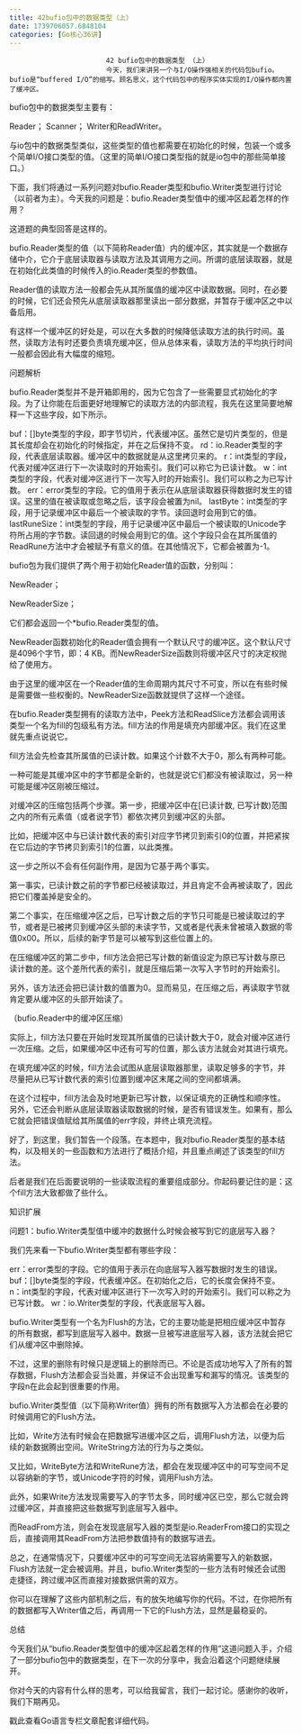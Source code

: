 ```yaml
---
title: 42bufio包中的数据类型（上）
date: 1739706057.6848104
categories: [Go核心36讲]
---
```

                            42 bufio包中的数据类型 （上）
                            今天，我们来讲另一个与I/O操作强相关的代码包bufio。bufio是“buffered I/O”的缩写。顾名思义，这个代码包中的程序实体实现的I/O操作都内置了缓冲区。

bufio包中的数据类型主要有：


Reader；
Scanner；
Writer和ReadWriter。


与io包中的数据类型类似，这些类型的值也都需要在初始化的时候，包装一个或多个简单I/O接口类型的值。（这里的简单I/O接口类型指的就是io包中的那些简单接口。）

下面，我们将通过一系列问题对bufio.Reader类型和bufio.Writer类型进行讨论（以前者为主）。今天我的问题是：bufio.Reader类型值中的缓冲区起着怎样的作用？

这道题的典型回答是这样的。

bufio.Reader类型的值（以下简称Reader值）内的缓冲区，其实就是一个数据存储中介，它介于底层读取器与读取方法及其调用方之间。所谓的底层读取器，就是在初始化此类值的时候传入的io.Reader类型的参数值。

Reader值的读取方法一般都会先从其所属值的缓冲区中读取数据。同时，在必要的时候，它们还会预先从底层读取器那里读出一部分数据，并暂存于缓冲区之中以备后用。

有这样一个缓冲区的好处是，可以在大多数的时候降低读取方法的执行时间。虽然，读取方法有时还要负责填充缓冲区，但从总体来看，读取方法的平均执行时间一般都会因此有大幅度的缩短。

问题解析

bufio.Reader类型并不是开箱即用的，因为它包含了一些需要显式初始化的字段。为了让你能在后面更好地理解它的读取方法的内部流程，我先在这里简要地解释一下这些字段，如下所示。


buf：[]byte类型的字段，即字节切片，代表缓冲区。虽然它是切片类型的，但是其长度却会在初始化的时候指定，并在之后保持不变。
rd：io.Reader类型的字段，代表底层读取器。缓冲区中的数据就是从这里拷贝来的。
r：int类型的字段，代表对缓冲区进行下一次读取时的开始索引。我们可以称它为已读计数。
w：int类型的字段，代表对缓冲区进行下一次写入时的开始索引。我们可以称之为已写计数。
err：error类型的字段。它的值用于表示在从底层读取器获得数据时发生的错误。这里的值在被读取或忽略之后，该字段会被置为nil。
lastByte：int类型的字段，用于记录缓冲区中最后一个被读取的字节。读回退时会用到它的值。
lastRuneSize：int类型的字段，用于记录缓冲区中最后一个被读取的Unicode字符所占用的字节数。读回退的时候会用到它的值。这个字段只会在其所属值的ReadRune方法中才会被赋予有意义的值。在其他情况下，它都会被置为-1。


bufio包为我们提供了两个用于初始化Reader值的函数，分别叫：


NewReader；

NewReaderSize；


它们都会返回一个*bufio.Reader类型的值。

NewReader函数初始化的Reader值会拥有一个默认尺寸的缓冲区。这个默认尺寸是4096个字节，即：4 KB。而NewReaderSize函数则将缓冲区尺寸的决定权抛给了使用方。

由于这里的缓冲区在一个Reader值的生命周期内其尺寸不可变，所以在有些时候是需要做一些权衡的。NewReaderSize函数就提供了这样一个途径。

在bufio.Reader类型拥有的读取方法中，Peek方法和ReadSlice方法都会调用该类型一个名为fill的包级私有方法。fill方法的作用是填充内部缓冲区。我们在这里就先重点说说它。

fill方法会先检查其所属值的已读计数。如果这个计数不大于0，那么有两种可能。

一种可能是其缓冲区中的字节都是全新的，也就是说它们都没有被读取过，另一种可能是缓冲区刚被压缩过。

对缓冲区的压缩包括两个步骤。第一步，把缓冲区中在[已读计数, 已写计数)范围之内的所有元素值（或者说字节）都依次拷贝到缓冲区的头部。

比如，把缓冲区中与已读计数代表的索引对应字节拷贝到索引0的位置，并把紧挨在它后边的字节拷贝到索引1的位置，以此类推。

这一步之所以不会有任何副作用，是因为它基于两个事实。

第一事实，已读计数之前的字节都已经被读取过，并且肯定不会再被读取了，因此把它们覆盖掉是安全的。

第二个事实，在压缩缓冲区之后，已写计数之后的字节只可能是已被读取过的字节，或者是已被拷贝到缓冲区头部的未读字节，又或者是代表未曾被填入数据的零值0x00。所以，后续的新字节是可以被写到这些位置上的。

在压缩缓冲区的第二步中，fill方法会把已写计数的新值设定为原已写计数与原已读计数的差。这个差所代表的索引，就是压缩后第一次写入字节时的开始索引。

另外，该方法还会把已读计数的值置为0。显而易见，在压缩之后，再读取字节就肯定要从缓冲区的头部开始读了。



（bufio.Reader中的缓冲区压缩）

实际上，fill方法只要在开始时发现其所属值的已读计数大于0，就会对缓冲区进行一次压缩。之后，如果缓冲区中还有可写的位置，那么该方法就会对其进行填充。

在填充缓冲区的时候，fill方法会试图从底层读取器那里，读取足够多的字节，并尽量把从已写计数代表的索引位置到缓冲区末尾之间的空间都填满。

在这个过程中，fill方法会及时地更新已写计数，以保证填充的正确性和顺序性。另外，它还会判断从底层读取器读取数据的时候，是否有错误发生。如果有，那么它就会把错误值赋给其所属值的err字段，并终止填充流程。

好了，到这里，我们暂告一个段落。在本题中，我对bufio.Reader类型的基本结构，以及相关的一些函数和方法进行了概括介绍，并且重点阐述了该类型的fill方法。

后者是我们在后面要说明的一些读取流程的重要组成部分。你起码要记住的是：这个fill方法大致都做了些什么。

知识扩展

问题1：bufio.Writer类型值中缓冲的数据什么时候会被写到它的底层写入器？

我们先来看一下bufio.Writer类型都有哪些字段：


err：error类型的字段。它的值用于表示在向底层写入器写数据时发生的错误。
buf：[]byte类型的字段，代表缓冲区。在初始化之后，它的长度会保持不变。
n：int类型的字段，代表对缓冲区进行下一次写入时的开始索引。我们可以称之为已写计数。
wr：io.Writer类型的字段，代表底层写入器。


bufio.Writer类型有一个名为Flush的方法，它的主要功能是把相应缓冲区中暂存的所有数据，都写到底层写入器中。数据一旦被写进底层写入器，该方法就会把它们从缓冲区中删除掉。

不过，这里的删除有时候只是逻辑上的删除而已。不论是否成功地写入了所有的暂存数据，Flush方法都会妥当处置，并保证不会出现重写和漏写的情况。该类型的字段n在此会起到很重要的作用。

bufio.Writer类型值（以下简称Writer值）拥有的所有数据写入方法都会在必要的时候调用它的Flush方法。

比如，Write方法有时候会在把数据写进缓冲区之后，调用Flush方法，以便为后续的新数据腾出空间。WriteString方法的行为与之类似。

又比如，WriteByte方法和WriteRune方法，都会在发现缓冲区中的可写空间不足以容纳新的字节，或Unicode字符的时候，调用Flush方法。

此外，如果Write方法发现需要写入的字节太多，同时缓冲区已空，那么它就会跨过缓冲区，并直接把这些数据写到底层写入器中。

而ReadFrom方法，则会在发现底层写入器的类型是io.ReaderFrom接口的实现之后，直接调用其ReadFrom方法把参数值持有的数据写进去。

总之，在通常情况下，只要缓冲区中的可写空间无法容纳需要写入的新数据，Flush方法就一定会被调用。并且，bufio.Writer类型的一些方法有时候还会试图走捷径，跨过缓冲区而直接对接数据供需的双方。

你可以在理解了这些内部机制之后，有的放矢地编写你的代码。不过，在你把所有的数据都写入Writer值之后，再调用一下它的Flush方法，显然是最稳妥的。

总结

今天我们从“bufio.Reader类型值中的缓冲区起着怎样的作用”这道问题入手，介绍了一部分bufio包中的数据类型，在下一次的分享中，我会沿着这个问题继续展开。

你对今天的内容有什么样的思考，可以给我留言，我们一起讨论。感谢你的收听，我们下期再见。

戳此查看Go语言专栏文章配套详细代码。

                        
                        
                            